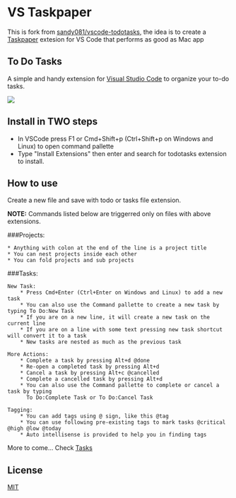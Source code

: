 # VS Taskpaper

This is fork from [sandy081/vscode-todotasks](https://github.com/sandy081/vscode-todotasks), the idea is to create a [Taskpaper](https://www.taskpaper.com/) extesion for VS Code that performs as good as Mac app 

## To Do Tasks
A simple and handy extension for [Visual Studio Code](http://code.visualstudio.com/) to organize your to-do tasks.

![](https://raw.githubusercontent.com/prashantvc/vscode-todotasks/master/resources/How%20to%20use%20todos.png)

## Install in TWO steps
* In VSCode press F1 or Cmd+Shift+p (Ctrl+Shift+p on Windows and Linux) to open command pallette
* Type "Install Extensions" then enter and search for todotasks extension to install.

## How to use

Create a new file and save with todo or tasks file extension.

**NOTE:** Commands listed below are triggerred only on files with above extensions.

###Projects:

    * Anything with colon at the end of the line is a project title
    * You can nest projects inside each other
    * You can fold projects and sub projects

###Tasks:
    
    New Task:
        * Press Cmd+Enter (Ctrl+Enter on Windows and Linux) to add a new task
        * You can also use the Command pallette to create a new task by typing To Do:New Task
        * If you are on a new line, it will create a new task on the current line
        * If you are on a line with some text pressing new task shortcut will convert it to a task
        * New tasks are nested as much as the previous task
    
    More Actions:
        * Complete a task by pressing Alt+d @done
        * Re-open a completed task by pressing Alt+d
        * Cancel a task by pressing Alt+c @cancelled
        * Complete a cancelled task by pressing Alt+d
        * You can also use the Command pallette to complete or cancel a task by typing 
          To Do:Complete Task or To Do:Cancel Task 
    
    Tagging:
        * You can add tags using @ sign, like this @tag
        * You can use following pre-existing tags to mark tasks @critical @high @low @today 
        * Auto intellisense is provided to help you in finding tags

More to come... Check [Tasks](todotasks-project.tasks)

## License
[MIT](LICENSE.md)


